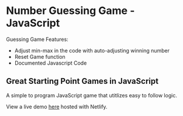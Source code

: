 # Number Guessing Game - JavaScript

Guessing Game Features:

- Adjust min-max in the code with auto-adjusting winning number
- Reset Game function
- Documented Javascript Code

## Great Starting Point Games in JavaScript

A simple to program JavaScript game that utitlizes easy to follow logic.

View a live demo [here]() hosted with Netlify.
